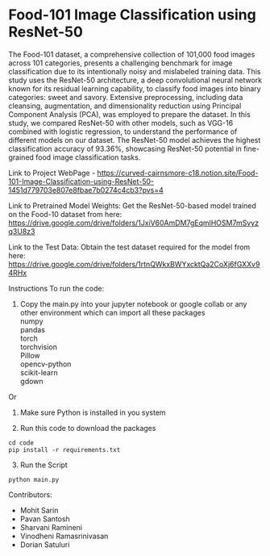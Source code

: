 # Food-101 Image Classification using ResNet-50

The Food-101 dataset, a comprehensive collection of 101,000 food images across 101 categories, presents a challenging benchmark for image classification due to its intentionally noisy and mislabeled training data. This study uses the ResNet-50 architecture, a deep convolutional neural network known for its residual learning capability, to classify food images into binary categories: sweet and savory. Extensive preprocessing, including data cleansing, augmentation, and dimensionality reduction using Principal Component Analysis (PCA), was employed to prepare the dataset. In this study, we compared ResNet-50 with other models, such as VGG-16 combined with logistic regression, to understand the performance of different models on our dataset. The ResNet-50 model achieves the highest classification accuracy of 93.36%, showcasing ResNet-50 potential in fine-grained food image classification tasks.

Link to Project WebPage - https://curved-cairnsmore-c18.notion.site/Food-101-Image-Classification-using-ResNet-50-1451d779703e807e8fbae7b0274c4cb3?pvs=4

Link to Pretrained Model Weights: Get the ResNet-50-based model trained on the Food-10 dataset from here: https://drive.google.com/drive/folders/1JxiV60AmDM7gEqmlHOSM7mSvyzq3U8z3 

Link to the Test Data: Obtain the test dataset required for the model from here: https://drive.google.com/drive/folders/1rtnQWkxBWYxcktQa2CoXj6fGXXv94RHx

Instructions To run the code:

1. Copy the main.py into your jupyter notebook or google collab or any other environment which can import all these packages  
  numpy  
  pandas  
  torch  
  torchvision  
  Pillow  
  opencv-python  
  scikit-learn  
  gdown  
 
Or

1. Make sure Python is installed in you system

2. Run this code to download the packages
```
cd code
pip install -r requirements.txt
```

3. Run the Script

```
python main.py
```


Contributors:
* Mohit Sarin
* Pavan Santosh
* Sharvani Ramineni
* Vinodheni Ramasrinivasan
* Dorian Satuluri
